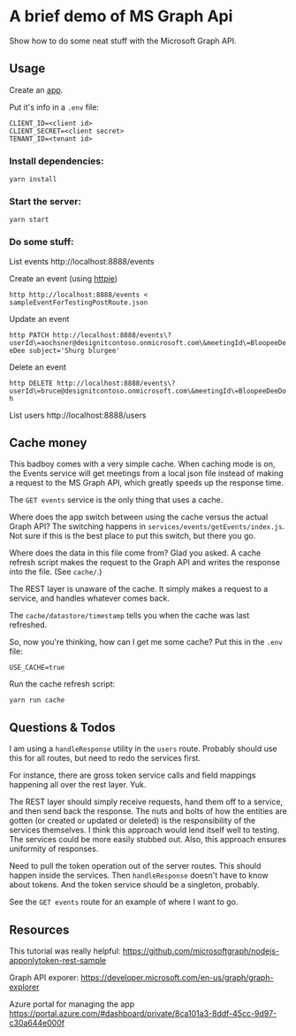 # A brief demo of MS Graph Api

Show how to do some neat stuff with the Microsoft Graph API.

## Usage
Create an [app](https://apps.dev.microsoft.com).

Put it's info in a `.env` file:

```
CLIENT_ID=<client id>
CLIENT_SECRET=<client secret>
TENANT_ID=<tenant id>
```


### Install dependencies:
```
yarn install
```

### Start the server:

```
yarn start
```

### Do some stuff:

List events
http://localhost:8888/events

Create an event (using [httpie](https://httpie.org/))

`http http://localhost:8888/events < sampleEventForTestingPostRoute.json`


Update an event

`http PATCH http://localhost:8888/events\?userId\=aochsner@designitcontoso.onmicrosoft.com\&meetingId\=BloopeeDeeDee subject='Shurg blurgee'`


Delete an event

`http DELETE http://localhost:8888/events\?userId\=bruce@designitcontoso.onmicrosoft.com\&meetingId\=BloopeeDeeDoh`


List users
http://localhost:8888/users

## Cache money
This badboy comes with a very simple cache. When caching mode is on, the Events service will get meetings from a local json file instead of making a request to the MS Graph API, which greatly speeds up the response time.

The `GET events` service is the only thing that uses a cache.

Where does the app switch between using the cache versus the actual Graph API? The switching happens in `services/events/getEvents/index.js`. Not sure if this is the best place to put this switch, but there you go.

Where does the data in this file come from? Glad you asked. A cache refresh script makes the request to the Graph API and writes the response into the file. (See `cache/`.)

The REST layer is unaware of the cache. It simply makes a request to a service, and handles whatever comes back.

The `cache/datastore/timestamp` tells you when the cache was last refreshed.

So, now you're thinking, how can I get me some cache? Put this in the `.env` file:

```
USE_CACHE=true
```

Run the cache refresh script:

```
yarn run cache
```


## Questions & Todos
I am using a `handleResponse` utility in the `users` route. Probably should use this for all routes, but need to redo the services first.

For instance, there are gross token service calls and field mappings happening all over the rest layer. Yuk.

The REST layer should simply receive requests, hand them off to a service, and then send back the response. The nuts and bolts of how the entities are gotten (or created or updated or deleted) is the responsibility of the services themselves. I think this approach would lend itself well to testing. The services could be more easily stubbed out. Also, this approach ensures uniformity of responses.

Need to pull the token operation out of the server routes. This should happen inside the services. Then `handleResponse` doesn't have to know about tokens. And the token service should be a singleton, probably.

See the `GET events` route for an example of where I want to go.


## Resources
This tutorial was really helpful:
https://github.com/microsoftgraph/nodejs-apponlytoken-rest-sample

Graph API exporer:
https://developer.microsoft.com/en-us/graph/graph-explorer

Azure portal for managing the app
https://portal.azure.com/#dashboard/private/8ca101a3-8ddf-45cc-9d97-c30a644e000f
